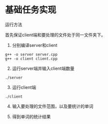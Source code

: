 # 基础任务实现

运行方法

首先保证client端和要处理的文件处于同一文件夹下。

1. 分别编译server和client

```
g++ -o server server.cpp
g++ -o client client.cpp
```

2. 运行server端并输入client端数量

```
./server
```

3. 运行client端

```
./client
```

4. 输入要处理的文件范围，以及要统计的单词

5. 得到单词的统计结果
